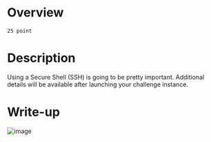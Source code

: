 # Overview #
`25 point`

# Description #
Using a Secure Shell (SSH) is going to be pretty important.
Additional details will be available after launching your challenge instance.

# Write-up #
![image](https://github.com/Johnp73/Picoctf-writeup/assets/109839076/5b0e96dc-f8a6-484f-84d7-71bd58da0dff)

